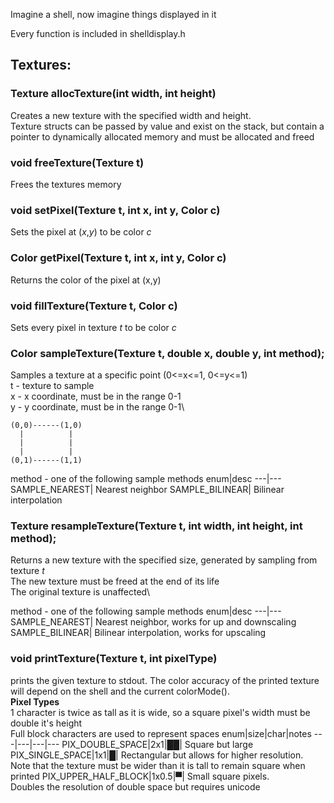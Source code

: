 Imagine a shell, now imagine things displayed in it

Every function is included in shelldisplay.h


## Textures:

### Texture allocTexture(int width, int height)
Creates a new texture with the specified width and height.\
Texture structs can be passed by value and exist on the stack, but contain a pointer to dynamically allocated memory and must be allocated and freed

### void freeTexture(Texture t)
Frees the textures memory

### void setPixel(Texture t, int x, int y, Color c)
Sets the pixel at (_x_,_y_) to be color _c_

### Color getPixel(Texture t, int x, int y, Color c)
Returns the color of the pixel at (x,y)

### void fillTexture(Texture t, Color c)
Sets every pixel in texture _t_ to be color _c_ 

### Color sampleTexture(Texture t, double x, double y, int method);
Samples a texture at a specific point (0<=x<=1, 0<=y<=1)\
t - texture to sample\
x - x coordinate, must be in the range 0-1\
y - y coordinate, must be in the range 0-1\
```
(0,0)------(1,0)
  |          |
  |          |
  |          |
(0,1)------(1,1)
```
method - one of the following sample methods
enum|desc
---|---
SAMPLE_NEAREST| Nearest neighbor
SAMPLE_BILINEAR| Bilinear interpolation

### Texture resampleTexture(Texture t, int width, int height, int method);
Returns a new texture with the specified size, generated by sampling from texture _t_\
The new texture must be freed at the end of its life\
The original texture is unaffected\

method - one of the following sample methods
enum|desc
---|---
SAMPLE_NEAREST| Nearest neighbor, works for up and downscaling
SAMPLE_BILINEAR| Bilinear interpolation, works for upscaling

### void printTexture(Texture t, int pixelType)
prints the given texture to stdout. The color accuracy of the printed texture will depend on the shell and the current colorMode().\
__Pixel Types__\
1 character is twice as tall as it is wide, so a square pixel's width must be double it's height\
Full block characters are used to represent spaces
enum|size|char|notes
---|---|---|---
PIX_DOUBLE_SPACE|2x1|██| Square but large
PIX_SINGLE_SPACE|1x1|█| Rectangular but allows for higher resolution. <br> Note that the texture must be wider than it is tall to remain square when printed
PIX_UPPER_HALF_BLOCK|1x0.5|▀| Small square pixels. <br> Doubles the resolution of double space but requires unicode
